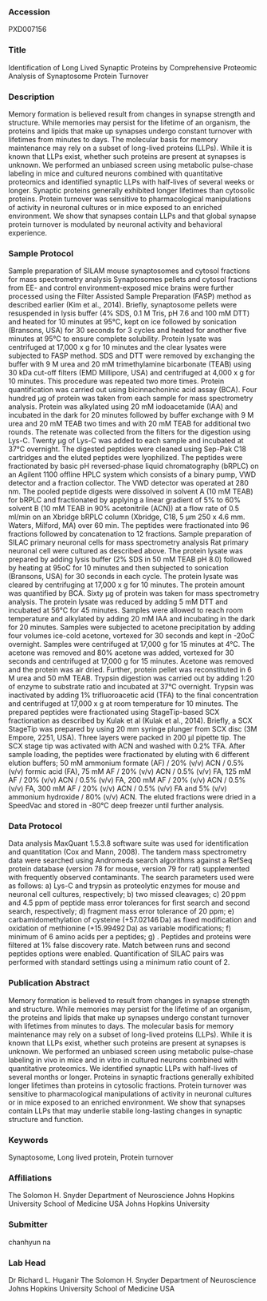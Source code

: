 ### Accession
PXD007156

### Title
Identification of Long Lived Synaptic Proteins by Comprehensive Proteomic Analysis of Synaptosome Protein Turnover

### Description
Memory formation is believed result from changes in synapse strength and structure. While memories may persist for the lifetime of an organism, the proteins and lipids that make up synapses undergo constant turnover with lifetimes from minutes to days. The molecular basis for memory maintenance may rely on a subset of long-lived proteins (LLPs). While it is known that LLPs exist, whether such proteins are present at synapses is unknown. We performed an unbiased screen using metabolic pulse-chase labeling in mice and cultured neurons combined with quantitative proteomics and identified synaptic LLPs with half-lives of several weeks or longer. Synaptic proteins generally exhibited longer lifetimes than cytosolic proteins. Protein turnover was sensitive to pharmacological manipulations of activity in neuronal cultures or in mice exposed to an enriched environment. We show that synapses contain LLPs and that global synapse protein turnover is modulated by neuronal activity and behavioral experience.

### Sample Protocol
Sample preparation of SILAM mouse synaptosomes and cytosol fractions for mass spectrometry analysis Synaptosomes pellets and cytosol fractions from EE- and control environment-exposed mice brains were further processed using the Filter Assisted Sample Preparation (FASP) method as described earlier (Kim et al., 2014). Briefly, synaptosome pellets were resuspended in lysis buffer (4% SDS, 0.1 M Tris, pH 7.6 and 100 mM DTT) and heated for 10 minutes at 95°C, kept on ice followed by sonication (Bransons, USA) for 30 seconds for 3 cycles and heated for another five minutes at 95°C to ensure complete solubility. Protein lysate was centrifuged at 17,000 x g for 10 minutes and the clear lysates were subjected to FASP method. SDS and DTT were removed by exchanging the buffer with 9 M urea and 20 mM trimethylamine bicarbonate (TEAB) using 30 kDa cut-off filters (EMD Millipore, USA) and centrifuged at 4,000 x g for 10 minutes. This procedure was repeated two more times. Protein quantification was carried out using bicinnachoninic acid assay (BCA). Four hundred µg of protein was taken from each sample for mass spectrometry analysis. Protein was alkylated using 20 mM iodoacetamide (IAA) and incubated in the dark for 20 minutes followed by buffer exchange with 9 M urea and 20 mM TEAB two times and with 20 mM TEAB for additional two rounds. The retenate was collected from the filters for the digestion using Lys-C. Twenty µg of Lys-C was added to each sample and incubated at 37°C overnight. The digested peptides were cleaned using Sep-Pak C18 cartridges and the eluted peptides were lyophilized. The peptides were fractionated by basic pH reversed-phase liquid chromatography (bRPLC) on an Agilent 1100 offline HPLC system which consists of a binary pump, VWD detector and a fraction collector. The VWD detector was operated at 280 nm. The pooled peptide digests were dissolved in solvent A (10 mM TEAB) for bRPLC and fractionated by applying a linear gradient of 5% to 60% solvent B (10 mM TEAB in 90% acetonitrile (ACN)) at a flow rate of 0.5 ml/min on an Xbridge bRPLC column (Xbridge, C18, 5 μm 250 x 4.6 mm. Waters, Milford, MA) over 60 min. The peptides were fractionated into 96 fractions followed by concatenation to 12 fractions.  Sample preparation of SILAC primary neuronal cells for mass spectrometry analysis Rat primary neuronal cell were cultured as described above. The protein lysate was prepared by adding lysis buffer (2% SDS in 50 mM TEAB pH 8.0) followed by heating at 95oC for 10 minutes and then subjected to sonication (Bransons, USA) for 30 seconds in each cycle. The protein lysate was cleared by centrifuging at 17,000 x g for 10 minutes. The protein amount was quantified by BCA. Sixty µg of protein was taken for mass spectrometry analysis. The protein lysate was reduced by adding 5 mM DTT and incubated at 56°C for 45 minutes. Samples were allowed to reach room temperature and alkylated by adding 20 mM IAA and incubating in the dark for 20 minutes. Samples were subjected to acetone precipitation by adding four volumes ice-cold acetone, vortexed for 30 seconds and kept in -20oC overnight. Samples were centrifuged at 17,000 g for 15 minutes at 4°C. The acetone was removed and 80% acetone was added, vortexed for 30 seconds and centrifuged at 17,000 g for 15 minutes. Acetone was removed and the protein was air dried. Further, protein pellet was reconstituted in 6 M urea and 50 mM TEAB. Trypsin digestion was carried out by adding 1:20 of enzyme to substrate ratio and incubated at 37°C overnight. Trypsin was inactivated by adding 1% trifluoroacetic acid (TFA) to the final concentration and centrifuged at 17,000 x g at room temperature for 10 minutes. The prepared peptides were fractionated using StageTip-based SCX fractionation as described by Kulak et al (Kulak et al., 2014). Briefly, a SCX StageTip was prepared by using 20 mm syringe plunger from SCX disc (3M Empore, 2251, USA). Three layers were packed in 200 µl pipette tip. The SCX stage tip was activated with ACN and washed with 0.2% TFA. After sample loading, the peptides were fractionated by eluting with 6 different elution buffers; 50 mM ammonium formate (AF) / 20% (v/v) ACN / 0.5% (v/v) formic acid (FA), 75 mM AF / 20% (v/v) ACN / 0.5% (v/v) FA, 125 mM AF / 20% (v/v) ACN / 0.5% (v/v) FA, 200 mM AF / 20% (v/v) ACN / 0.5% (v/v) FA, 300 mM AF / 20% (v/v) ACN / 0.5% (v/v) FA and 5% (v/v) ammonium hydroxide / 80% (v/v) ACN. The eluted fractions were dried in a SpeedVac and stored in -80°C deep freezer until further analysis.

### Data Protocol
Data analysis MaxQuant 1.5.3.8 software suite was used for identification and quantitation (Cox and Mann, 2008). The tandem mass spectrometry data were searched using Andromeda search algorithms against a RefSeq protein database (version 78 for mouse, version 79 for rat) supplemented with frequently observed contaminants. The search parameters used were as follows: a) Lys-C and trypsin as proteolytic enzymes for mouse and neuronal cell cultures, respectively; b) two missed cleavages; c) 20 ppm and 4.5 ppm of peptide mass error tolerances for first search and second search, respectively; d) fragment mass error tolerance of 20 ppm; e) carbamidomethylation of cysteine (+57.02146 Da) as fixed modification and oxidation of methionine (+15.99492 Da) as variable modifications; f) minimum of 6 amino acids per a peptides; g) . Peptides and proteins were filtered at 1% false discovery rate. Match between runs and second peptides options were enabled. Quantification of SILAC pairs was performed with standard settings using a minimum ratio count of 2.

### Publication Abstract
Memory formation is believed to result from changes in synapse strength and structure. While memories may persist for the lifetime of an organism, the proteins and lipids that make up synapses undergo constant turnover with lifetimes from minutes to days. The molecular basis for memory maintenance may rely on a subset of long-lived proteins (LLPs). While it is known that LLPs exist, whether such proteins are present at synapses is unknown. We performed an unbiased screen using metabolic pulse-chase labeling in vivo in mice and in vitro in cultured neurons combined with quantitative proteomics. We identified synaptic LLPs with half-lives of several months or longer. Proteins in synaptic fractions generally exhibited longer lifetimes than proteins in cytosolic fractions. Protein turnover was sensitive to pharmacological manipulations of activity in neuronal cultures or in mice exposed to an enriched environment. We show that synapses contain LLPs that may underlie stabile long-lasting changes in synaptic structure and function.

### Keywords
Synaptosome, Long lived protein, Protein turnover

### Affiliations
The Solomon H. Snyder Department of Neuroscience Johns Hopkins University School of Medicine USA
Johns Hopkins University

### Submitter
chanhyun na

### Lab Head
Dr Richard L. Huganir
The Solomon H. Snyder Department of Neuroscience Johns Hopkins University School of Medicine USA


